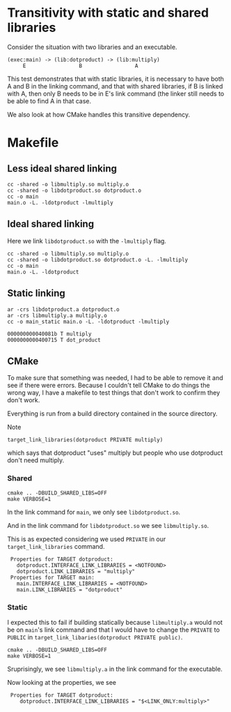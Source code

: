 # Transitivity with static and shared libraries

Consider the situation with two libraries and an executable.

```
(exec:main) -> (lib:dotproduct) -> (lib:multiply)
     E                 B                 A
```

This test demonstrates that with static libraries, it is necessary to have both
A and B in the linking command, and that with shared libraries, if B is linked
with A, then only B needs to be in E's link command (the linker still needs
to be able to find A in that case.

We also look at how CMake handles this transitive dependency.
# Makefile
## Less ideal shared linking
```
cc -shared -o libmultiply.so multiply.o
cc -shared -o libdotproduct.so dotproduct.o
cc -o main 
main.o -L. -ldotproduct -lmultiply
```
## Ideal shared linking
Here we link `libdotproduct.so` with the `-lmultiply` flag.
```
cc -shared -o libmultiply.so multiply.o
cc -shared -o libdotproduct.so dotproduct.o -L. -lmultiply
cc -o main 
main.o -L. -ldotproduct
```
## Static linking
```
ar -crs libdotproduct.a dotproduct.o
ar -crs libmultiply.a multiply.o
cc -o main_static main.o -L. -ldotproduct -lmultiply
```
```
000000000040081b T multiply
0000000000400715 T dot_product
```

## CMake
To make sure that something was needed, I had to be able to remove it and see
if there were errors.  Because I couldn't tell CMake to do things the wrong
way, I have a makefile to test things that don't work to confirm they don't work.

Everything is run from a build directory contained in the source directory.

Note
```
target_link_libraries(dotproduct PRIVATE multiply)
```
which says that dotproduct "uses" multiply but people who use dotproduct don't
need multiply.

### Shared

```
cmake .. -DBUILD_SHARED_LIBS=OFF
make VERBOSE=1
```

In the link command for `main`, we only see `libdotproduct.so`.

And in the link command for `libdotproduct.so` we see `libmultiply.so`.

This is as expected considering we used `PRIVATE` in our `target_link_libraries`
command.

```
 Properties for TARGET dotproduct:
   dotproduct.INTERFACE_LINK_LIBRARIES = <NOTFOUND>
   dotproduct.LINK_LIBRARIES = "multiply"
 Properties for TARGET main:
   main.INTERFACE_LINK_LIBRARIES = <NOTFOUND>
   main.LINK_LIBRARIES = "dotproduct"
```

### Static

I expected this to fail if building statically because `libmultiply.a` would
not be on `main`'s link command and that I would have to change the `PRIVATE`
to `PUBLIC` in `target_link_libaries(dotproduct PRIVATE public)`.

```
cmake .. -DBUILD_SHARED_LIBS=OFF
make VERBOSE=1
```
Sruprisingly, we see `libmultiply.a` in the link command for the executable.

Now looking at the properties, we see
```
 Properties for TARGET dotproduct:
    dotproduct.INTERFACE_LINK_LIBRARIES = "$<LINK_ONLY:multiply>"
```




